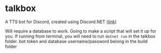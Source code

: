 # talkbox
A TTS bot for Discord, created using Discord.NET ([link](https://github.com/discord-net/Discord.Net))

Will require a database to work. Going to make a script that will set it up for you.
If running from terminal, you will need to run `dotnet run` in the talkbox folder.
bot token and database username/password belong in the build folder
